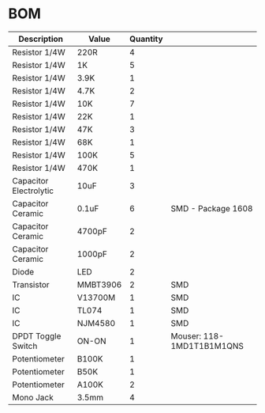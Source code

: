 # BOM

| Description | Value | Quantity | |
| --- | --- | --- | --- |
| Resistor 1/4W | 220R | 4 | |
| Resistor 1/4W | 1K | 5 | |
| Resistor 1/4W | 3.9K | 1 | |
| Resistor 1/4W | 4.7K | 2 | |
| Resistor 1/4W | 10K | 7 | |
| Resistor 1/4W | 22K | 1 | |
| Resistor 1/4W | 47K | 3 | |
| Resistor 1/4W | 68K | 1 | |
| Resistor 1/4W | 100K | 5 | |
| Resistor 1/4W | 470K | 1 | |
| Capacitor Electrolytic | 10uF | 3 | |
| Capacitor Ceramic | 0.1uF | 6 | SMD - Package 1608 |
| Capacitor Ceramic | 4700pF | 2 | |
| Capacitor Ceramic | 1000pF | 2 | |
| Diode | LED | 2 | |
| Transistor | MMBT3906 | 2 | SMD |
| IC | V13700M | 1 | SMD |
| IC | TL074 | 1 | SMD |
| IC | NJM4580 | 1 | SMD |
| DPDT Toggle Switch | ON-ON | 1 | Mouser: 118-1MD1T1B1M1QNS |
| Potentiometer | B100K | 1 | |
| Potentiometer | B50K | 1 | |
| Potentiometer | A100K | 2 | |
| Mono Jack | 3.5mm | 4 | |
